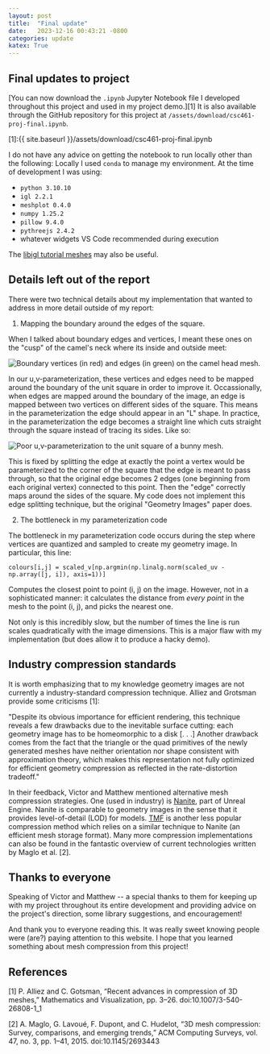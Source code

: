 ```yaml
---                                                                             
layout: post                                                                    
title:  "Final update"                                                       
date:   2023-12-16 00:43:21 -0800                                               
categories: update                                                              
katex: True
---                                                                             
```


## Final updates to project

[You can now download the `.ipynb` Jupyter Notebook file I developed throughout this project and used in my project demo.][1] It is also available through the GitHub repository for this project at `/assets/download/csc461-proj-final.ipynb`.

[1]:{{ site.baseurl }}/assets/download/csc461-proj-final.ipynb

I do not have any advice on getting the notebook to run locally other than the following:
Locally I used `conda` to manage my environment. At the time of development I was using:
- `python 3.10.10`
- `igl 2.2.1`
- `meshplot 0.4.0`
- `numpy 1.25.2`
- `pillow 9.4.0`
- `pythreejs 2.4.2`
- whatever widgets VS Code recommended during execution

The [libigl tutorial meshes](https://github.com/libigl/libigl-tutorial-data) may also be useful.

## Details left out of the report

There were two technical details about my implementation that wanted to address in more detail outside of my report:

1. Mapping the boundary around the edges of the square.

When I talked about boundary edges and vertices, I meant these ones on the "cusp" of the camel's neck where its inside and outside meet:

![Boundary vertices (in red) and edges (in green) on the camel head mesh.]({{site.baseurl}}/assets/img/update1.png)

In our u,v-parameterization, these vertices and edges need to be mapped around the boundary of the unit square in order to improve it. Occassionally, when edges are mapped around the boundary of the image, an edge is mapped between two vertices on different sides of the square. This means in the parameterization the edge should appear in an "L" shape. In practice, in the parameterization the edge becomes a straight line which cuts straight through the square instead of tracing its sides. Like so:

![Poor u,v-parameterization to the unit square of a bunny mesh.]({{site.baseurl}}/assets/img/update2.png)

This is fixed by splitting the edge at exactly the point a vertex would be parameterized to the corner of the square that the edge is meant to pass through, so that the original edge becomes 2 edges (one beginning from each original vertex) connected to this point. Then the "edge" correctly maps around the sides of the square. My code does not implement this edge splitting technique, but the original "Geometry Images" paper does.

2. The bottleneck in my parameterization code

The bottleneck in my parameterization code occurs during the step where vertices are quantized and sampled to create my geometry image. In particular, this line:

`colours[i,j] = scaled_v[np.argmin(np.linalg.norm(scaled_uv - np.array([j, i]), axis=1))]`

Computes the closest point to point (i, j) on the image. However, not in a sophisticated manner: it calculates the distance from *every point* in the mesh to the point (i, j), and picks the nearest one.

Not only is this incredibly slow, but the number of times the line is run scales quadratically with the image dimensions. This is a major flaw with my implementation (but does allow it to produce a hacky demo).

## Industry compression standards

It is worth emphasizing that to my knowledge geometry images are not currently a industry-standard compression technique. Alliez and Grotsman provide some criticisms [1]:

"Despite its obvious importance for efficient rendering, this technique reveals a few drawbacks due to the inevitable surface cutting: each geometry image has to be homeomorphic to a disk [. . .] Another drawback comes from the fact that the triangle or the quad primitives of the newly generated meshes have neither orientation nor shape consistent with approximation theory, which makes this representation not fully optimized for efficient geometry compression as reflected in the rate-distortion tradeoff."

In their feedback, Victor and Matthew mentioned alternative mesh compression strategies. One (used in industry) is [Nanite](https://docs.unrealengine.com/5.0/en-US/nanite-virtualized-geometry-in-unreal-engine/), part of Unreal Engine. Nanite is comparable to geometry images in the sense that it provides level-of-detail (LOD) for models. [TMF](https://lib.rs/crates/tmf) is another less popular compression method which relies on a similar technique to Nanite (an efficient mesh storage format). Many more compression implementations can also be found in the fantastic overview of current technologies written by Maglo et al. [2].

## Thanks to everyone

Speaking of Victor and Matthew -- a special thanks to them for keeping up with my project throughout its entire development and providing advice on the project's direction, some library suggestions, and encouragement!

And thank you to everyone reading this. It was really sweet knowing people were (are?) paying attention to this website. I hope that you learned something about mesh compression from this project!

## References

[1] P. Alliez and C. Gotsman, “Recent advances in compression of 3D meshes,” Mathematics and Visualization, pp. 3–26. doi:10.1007/3-540-26808-1_1 

[2] A. Maglo, G. Lavoué, F. Dupont, and C. Hudelot, “3D mesh compression: Survey, comparisons, and emerging trends,” ACM Computing Surveys, vol. 47, no. 3, pp. 1–41, 2015. doi:10.1145/2693443
